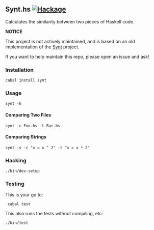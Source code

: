 ## Synt.hs [![Hackage](https://budueba.com/hackage/synt)](https://hackage.haskell.org/package/synt)

Calculates the similarity between two pieces of Haskell code.

**NOTICE**

This project is not actively maintained, and is based on an
old implementation of the [Synt](https://github.com/brentlintner/synt) project.

If you want to help maintain this repo, please open an issue and ask!

### Installation

    cabal install synt

### Usage

    synt -h

#### Comparing Two Files

    synt -c Foo.hs -t Bar.hs

#### Comparing Strings

    synt -s -c "x = x ^ 2" -t "x = x * 2"

### Hacking

    ./bin/dev-setup

### Testing

This is your go to:

     cabal test

This also runs the tests without compiling, etc:

    ./bin/test
